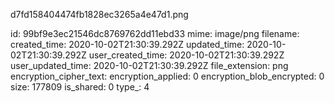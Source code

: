 d7fd158404474fb1828ec3265a4e47d1.png

id: 99bf9e3ec21546dc8769762dd11ebd33
mime: image/png
filename: 
created_time: 2020-10-02T21:30:39.292Z
updated_time: 2020-10-02T21:30:39.292Z
user_created_time: 2020-10-02T21:30:39.292Z
user_updated_time: 2020-10-02T21:30:39.292Z
file_extension: png
encryption_cipher_text: 
encryption_applied: 0
encryption_blob_encrypted: 0
size: 177809
is_shared: 0
type_: 4